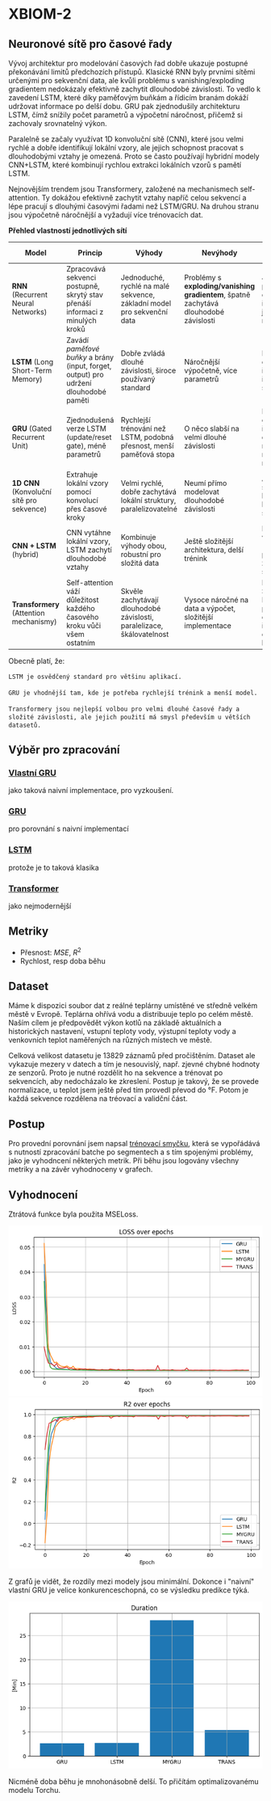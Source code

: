 # XBIOM-2

## Neuronové sítě pro časové řady

Vývoj architektur pro modelování časových řad dobře ukazuje postupné překonávání limitů předchozích přístupů. Klasické RNN byly prvními sítěmi určenými pro sekvenční data, ale kvůli problému s vanishing/exploding gradientem nedokázaly efektivně zachytit dlouhodobé závislosti. To vedlo k zavedení LSTM, které díky paměťovým buňkám a řídicím branám dokáží udržovat informace po delší dobu. GRU pak zjednodušily architekturu LSTM, čímž snížily počet parametrů a výpočetní náročnost, přičemž si zachovaly srovnatelný výkon.

Paralelně se začaly využívat 1D konvoluční sítě (CNN), které jsou velmi rychlé a dobře identifikují lokální vzory, ale jejich schopnost pracovat s dlouhodobými vztahy je omezená. Proto se často používají hybridní modely CNN+LSTM, které kombinují rychlou extrakci lokálních vzorů s pamětí LSTM.

Nejnovějším trendem jsou Transformery, založené na mechanismech self-attention. Ty dokážou efektivně zachytit vztahy napříč celou sekvencí a lépe pracují s dlouhými časovými řadami než LSTM/GRU. Na druhou stranu jsou výpočetně náročnější a vyžadují více trénovacích dat.

**Přehled vlastností jednotlivých sítí**

| Model                                     | Princip                                                                               | Výhody                                                                 | Nevýhody                                                                              | Typické použití                                                  |
| ----------------------------------------- | ------------------------------------------------------------------------------------- | ---------------------------------------------------------------------- | ------------------------------------------------------------------------------------- | ---------------------------------------------------------------- |
| **RNN** (Recurrent Neural Networks)       | Zpracovává sekvenci postupně, skrytý stav přenáší informaci z minulých kroků          | Jednoduché, rychlé na malé sekvence, základní model pro sekvenční data | Problémy s **exploding/vanishing gradientem**, špatně zachytává dlouhodobé závislosti | Jednoduché predikce časových řad, jazykové modely                |
| **LSTM** (Long Short-Term Memory)         | Zavádí *paměťové buňky* a brány (input, forget, output) pro udržení dlouhodobé paměti | Dobře zvládá dlouhé závislosti, široce používaný standard              | Náročnější výpočetně, více parametrů                                                  | Predikce časových řad, NLP, řeč, bio signály                     |
| **GRU** (Gated Recurrent Unit)            | Zjednodušená verze LSTM (update/reset gate), méně parametrů                           | Rychlejší trénování než LSTM, podobná přesnost, menší paměťová stopa   | O něco slabší na velmi dlouhé závislosti                                              | Predikce časových řad, kde je důležitá rychlost a menší model    |
| **1D CNN** (Konvoluční sítě pro sekvence) | Extrahuje lokální vzory pomocí konvolucí přes časové kroky                            | Velmi rychlé, dobře zachytává lokální struktury, paralelizovatelné     | Neumí přímo modelovat dlouhodobé závislosti                                           | Analýza signálů, klasifikace krátkých sekvencí                   |
| **CNN + LSTM** (hybrid)                   | CNN vytáhne lokální vzory, LSTM zachytí dlouhodobé vztahy                             | Kombinuje výhody obou, robustní pro složitá data                       | Ještě složitější architektura, delší trénink                                          | Predikce s více měřítky (např. počasí, zdravotní signály)        |
| **Transformery** (Attention mechanismy)   | Self-attention váží důležitost každého časového kroku vůči všem ostatním              | Skvěle zachytávají dlouhodobé závislosti, paralelizace, škálovatelnost | Vysoce náročné na data a výpočet, složitější implementace                             | Moderní SOTA pro NLP, predikce časových řad s dlouhým horizontem |

Obecně platí, že:

    LSTM je osvědčený standard pro většinu aplikací.

    GRU je vhodnější tam, kde je potřeba rychlejší trénink a menší model.

    Transformery jsou nejlepší volbou pro velmi dlouhé časové řady a složité závislosti, ale jejich použití má smysl především u větších datasetů.

## Výběr pro zpracování
### [Vlastní GRU](GRU.py)
jako taková naivní implementace, pro vyzkoušení.

### [GRU](GRU.py)
 pro porovnání s naivní implementací

### [LSTM](LSTM.py)
 protože je to taková klasika

### [Transformer](Transformer.py)
 jako nejmodernější

## Metriky
- Přesnost: $MSE$, $R^2$
- Rychlost, resp doba běhu

## Dataset
Máme k dispozici soubor dat z reálné teplárny umístěné ve středně velkém městě v Evropě. Teplárna ohřívá vodu a distribuuje teplo po celém městě. Naším cílem je předpovědět výkon kotlů na základě aktuálních a historických nastavení, vstupní teploty vody, výstupní teploty vody a venkovních teplot naměřených na různých místech ve městě.

Celková velikost datasetu je 13829 záznamů před pročištěním. Dataset ale vykazuje mezery v datech a tím je nesouvislý, např. zjevné chybné hodnoty ze senzorů. Proto je nutné rozdělit ho na sekvence a trénovat po sekvencích, aby nedocházalo ke zkreslení. Postup je takový, že se provede normalizace, u teplot jsem ještě před tím provedl převod do °F. Potom je každá sekvence rozdělena na tréovací a validční část.

## Postup
Pro provední porovnání jsem napsal [trénovací smyčku](TrainingFramewrok.py), která se vypořádává s nutností zpracování batche po segmentech a s tím spojenými problémy, jako je vyhodncení některých metrik.
Při běhu jsou logovány všechny metriky a na závěr vyhodnoceny v grafech.

## Vyhodnocení
Ztrátová funkce byla použita MSELoss.

![alt text](image.png)
![alt text](image-1.png)

Z grafů je vidět, že rozdíly mezi modely jsou minimální. Dokonce i "naivní" vlastní GRU je velice konkurenceschopná, co se výsledku predikce týká.

![alt text](image-2.png)

Nicméně doba běhu je mnohonásobně delší. To přičítám optimalizovanému modelu Torchu.
